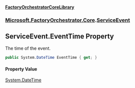 #### [FactoryOrchestratorCoreLibrary](./FactoryOrchestratorCoreLibrary.md 'FactoryOrchestratorCoreLibrary')
### [Microsoft.FactoryOrchestrator.Core](./Microsoft-FactoryOrchestrator-Core.md 'Microsoft.FactoryOrchestrator.Core').[ServiceEvent](./Microsoft-FactoryOrchestrator-Core-ServiceEvent.md 'Microsoft.FactoryOrchestrator.Core.ServiceEvent')
## ServiceEvent.EventTime Property
The time of the event.  
```csharp
public System.DateTime EventTime { get; }
```
#### Property Value
[System.DateTime](https://docs.microsoft.com/en-us/dotnet/api/System.DateTime 'System.DateTime')  
